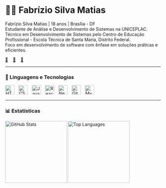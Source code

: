 # 👨‍💻 Fabrízio Silva Matias

Fabrízio Silva Matias | 18 anos | Brasília - DF  
Estudante de Análise e Desenvolvimento de Sistemas na UNICEPLAC.  
Técnico em Desenvolvimento de Sistemas pelo Centro de Educação Profissional - Escola Técnica de Santa Maria, Distrito Federal.  
Foco em desenvolvimento de software com ênfase em soluções práticas e eficientes.  

<!-- contatos: apenas emojis clicáveis -->
<p align="left">
  <a href="mailto:matiasfabrizio96@gmail.com" title="email: matiasfabrizio96@gmail.com" aria-label="email: matiasfabrizio96@gmail.com">📧</a>
  &nbsp;&nbsp;
  <a href="https://wa.me/5561998891360" title="whatsapp: +55 61 99889-1360" aria-label="whatsapp: +55 61 99889-1360" target="_blank">💬</a>
  &nbsp;&nbsp;
  <a href="https://www.instagram.com/fabrizio_matiass/" title="instagram: @fabrizio_matiass" aria-label="instagram: @fabrizio_matiass" target="_blank">📸</a>
</p>

---

### 🤖 Linguagens e Tecnologias

<img align="left" alt="HTML" title="HTML" width="30px" style="padding-right: 10px;" src="https://cdn.jsdelivr.net/gh/devicons/devicon@latest/icons/html5/html5-original.svg"/>
<img align="left" alt="CSS" title="CSS" width="30px" style="padding-right: 10px;" src="https://cdn.jsdelivr.net/gh/devicons/devicon@latest/icons/css3/css3-original.svg"/>
<img align="left" alt="JavaScript" title="JavaScript" width="30px" style="padding-right: 10px;" src="https://cdn.jsdelivr.net/gh/devicons/devicon@latest/icons/javascript/javascript-original.svg"/>
<img align="left" alt="React" title="React" width="30px" style="padding-right: 10px;" src="https://cdn.jsdelivr.net/gh/devicons/devicon@latest/icons/react/react-original.svg"/>
<img align="left" alt="Next.js" title="Next.js" width="30px" style="padding-right: 10px;" src="https://cdn.jsdelivr.net/gh/devicons/devicon@latest/icons/nextjs/nextjs-original.svg"/>
<img align="left" alt="Git" title="Git" width="30px" style="padding-right: 10px;" src="https://cdn.jsdelivr.net/gh/devicons/devicon@latest/icons/git/git-original.svg"/>
<img align="left" alt="MySQL" title="MySQL / Banco de Dados SQL" width="30px" style="padding-right: 10px;" src="https://cdn.jsdelivr.net/gh/devicons/devicon@latest/icons/mysql/mysql-original.svg"/>
<br/><br/>

---

### 📊 Estatísticas

<p>
  <img 
    align="left" 
    alt="GitHub Stats" 
    height="200" 
    src="https://github-readme-stats.vercel.app/api?username=Fabrizio11466&show_icons=true&theme=tokyonight&include_all_commits=true&count_private=true&locale=pt-br" 
  />

  <img 
    align="left" 
    alt="Top Languages" 
    height="200" 
    src="https://github-readme-stats.vercel.app/api/top-langs/?username=Fabrizio11466&theme=tokyonight&layout=compact&custom_title=Linguagens%20Mais%20Usadas&langs_count=10" 
  />
</p>
